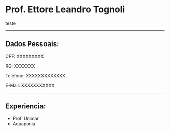 # Prof. Ettore Leandro Tognoli

teste

---


## Dados Pessoais:

CPF: XXXXXXXXX

RG: XXXXXXX

Telefone: XXXXXXXXXXXXX

E-Mail: XXXXXXXXXXX

---

## Experiencia:

- Prof. Unimar
- Aquaponia
